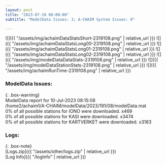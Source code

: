```yaml
---
layout: post
title: "2023-07-10 08:00:00"
subtitle: "ModelData Issues: 3; A-CHAIM System Issues: 0"

---
```


![]({{ "/assets/img/achaimDataStatsShort-2319108.png" | relative_url }})
![]({{ "/assets/img/achaimDataStatsLong00-2319108.png" | relative_url }})
![]({{ "/assets/img/achaimDataStatsLong01-2319108.png" | relative_url }})
![]({{ "/assets/img/achaimDataStatsLong02-2319108.png" | relative_url }})
![]({{ "/assets/img/modelDataDataStats-2319108.png" | relative_url }})
![]({{ "/assets/img/modelDataStationStats-2319108.png" | relative_url }})
![]({{ "/assets/img/achaimRunTime-2319108.png" | relative_url }})


### ModelData Issues:  
  
{: .box-warning}  
 ModelData report for 10-Jul-2023 08:15:08   
 /home2/achaim1/A-CHAIM/modelData/2023/191/08/modelData.mat   
 0% of all possible stations for IONO were downloaded. x469   
 0% of all possible stations for KASI were downloaded. x3474   
 0% of all possible stations for KARTVERKET were downloaded. x3183   
  


### Logs:  
  
{: .box-note}  
[Logs.zip]({{ "/assets/other/logs.zip" | relative_url }})  
[Log Info]({{ "/logInfo" | relative_url }})  
